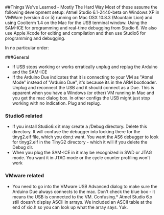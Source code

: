 ##Things We've Learned - Mostly The Hard Way
Most of these assume the following development setup: Atmel Studio 6.1-2440-beta on Windows XP in VMWare (version 4 or 5) running on Mac OSX 10.8.3 (Mountain Lion) and using Coolterm 1.4 on the Mac for the USB terminal window. Using the SAM-ICE for programming and real-time debugging from Studio 6. We also use Apple Xcode for editing and compilation and then use Studio6 for programming and debugging.

In no particular order:

###General
* If USB stops working or works erratically unplug and replug the Arduino and the SAM-ICE
* If the Arduino Due indicates that it is connecting to your VM as "Atmel Mode" instead of "Arduino Due", it's because its in the ARM bootloader. Unplug and reconnect the USB and it should connect as a Due. This is apparent when you have a Windows (or other) VM running in Mac and you get the mac dialog box. In other configs the USB might just stop working with no indication. Plug and replug.

### Studio6 related
* If you install Studio6.x it may create a /Debug directory. Delete this directory. It will confuse the debugger into looking there for the tinyg2.elf file, which you don;t want. You want the AS6 debugger to look for tinyg2.elf in the TinyG2 directory - which it will if you delete the Debug dir.
* When you plug the SAM-ICE in it may be recognized in SWD or JTAG mode. You want it in JTAG mode or the cycle counter profiling won't work

### VMware related
* You need to go into the VMware USB Advanced dialog to make sure the Arduino Due always connects to the mac. Don't check the blue box - it means the USB is connected to the VM. Confusing.* Atmel Studio 6.x still doesn't display ASCII in arrays. We included an ASCII table at the end of xio.h so you can look up what the array says. Yuk.
